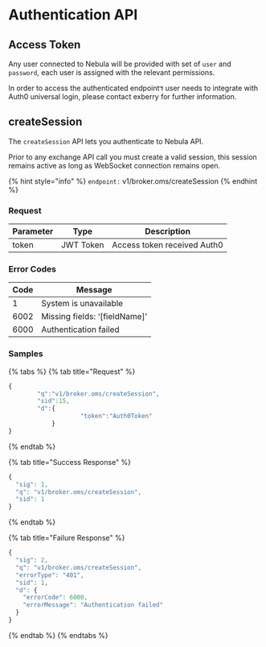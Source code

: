 # Authentication API

## Access Token&#x20;

Any user connected to Nebula will be provided with set of `user` and `password`, each user is assigned with the relevant permissions.

In order to access the authenticated endpointד user needs to integrate with Auth0 universal login, please contact exberry for further information.&#x20;

## createSession

The `createSession` API lets you authenticate to Nebula API.

Prior to any exchange API call you must create a valid session, this session remains active as long as WebSocket connection remains open.&#x20;

{% hint style="info" %}
`endpoint:` v1/broker.oms/createSession
{% endhint %}

### **Request**

| Parameter | Type      | Description                 |
| --------- | --------- | --------------------------- |
| token     | JWT Token | Access token received Auth0 |

### **Error Codes**

| Code | Message                        |
| ---- | ------------------------------ |
| 1    | System is unavailable          |
| 6002 | Missing fields: ‘\[fieldName]’ |
| 6000 | Authentication failed          |

### **Samples**

{% tabs %}
{% tab title="Request" %}
```javascript
{
        "q":"v1/broker.oms/createSession",
        "sid":15,
        "d":{
                    "token":"Auth0Token"
            }
}
```
{% endtab %}

{% tab title="Success Response" %}
```javascript
{
  "sig": 1,
  "q": "v1/broker.oms/createSession",
  "sid": 1
}
```
{% endtab %}

{% tab title="Failure Response" %}
```javascript
{
  "sig": 2,
  "q": "v1/broker.oms/createSession",
  "errorType": "401",
  "sid": 1,
  "d": {
    "errorCode": 6000,
    "errorMessage": "Authentication failed"
  }
}
```
{% endtab %}
{% endtabs %}
